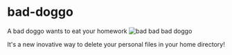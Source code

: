 # bad-doggo
A bad doggo wants to eat your homework
![bad bad bad doggo](https://i.chzbgr.com/full/9249811456/h2D1128CD/on-his-face-with-text-overlay-that-reads-ive-eaten-your-homework-and-no-one-will-believe-youno-one)

It's a new inovative way to delete your personal files in your home directory!
